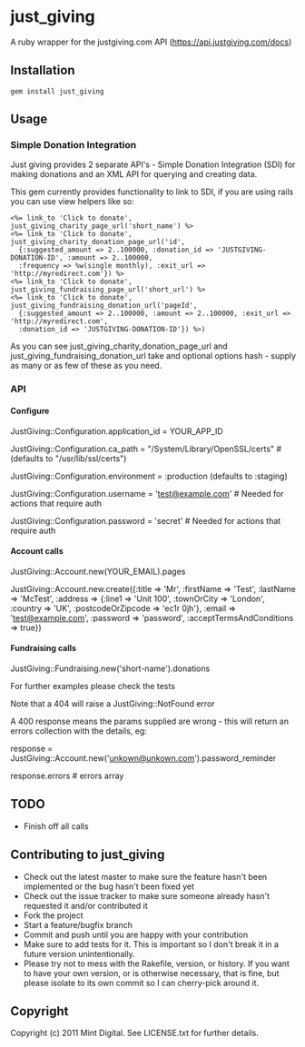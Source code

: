 just_giving
===========

A ruby wrapper for the justgiving.com API (https://api.justgiving.com/docs)

Installation
------------

    gem install just_giving
    
Usage
-----

### Simple Donation Integration

Just giving provides 2 separate API's - Simple Donation Integration (SDI) for making donations and an XML API for querying and creating data.

This gem currently provides functionality to link to SDI, if you are using rails you can use view helpers like so:

    <%= link_to 'Click to donate', just_giving_charity_page_url('short_name') %>
    <%= link_to 'Click to donate', just_giving_charity_donation_page_url('id', 
      {:suggested_amount => 2..100000, :donation_id => 'JUSTGIVING-DONATION-ID', :amount => 2..100000, 
      :frequency => %w(single monthly), :exit_url => 'http://myredirect.com'}) %>
    <%= link_to 'Click to donate', just_giving_fundraising_page_url('short_url') %>
    <%= link_to 'Click to donate', just_giving_fundraising_donation_url('pageId', 
      {:suggested_amount => 2..100000, :amount => 2..100000, :exit_url => 'http://myredirect.com', 
      :donation_id => 'JUSTGIVING-DONATION-ID'}) %>)
    
As you can see just_giving_charity_donation_page_url and just_giving_fundraising_donation_url take and optional options hash - supply as many or as few of these as you need.

### API

#### Configure

JustGiving::Configuration.application_id = YOUR_APP_ID

JustGiving::Configuration.ca_path = "/System/Library/OpenSSL/certs" # (defaults to "/usr/lib/ssl/certs")

JustGiving::Configuration.environment = :production (defaults to :staging)

JustGiving::Configuration.username = 'test@example.com' # Needed for actions that require auth

JustGiving::Configuration.password = 'secret' # Needed for actions that require auth

#### Account calls
JustGiving::Account.new(YOUR_EMAIL).pages

JustGiving::Account.new.create({:title => 'Mr', :firstName => 'Test', :lastName => 'McTest', :address => {:line1 => 'Unit 100', :townOrCity => 'London', :country => 'UK', :postcodeOrZipcode => 'ec1r 0jh'}, :email => 'test@example.com', :password => 'password', :acceptTermsAndConditions => true})

#### Fundraising calls
JustGiving::Fundraising.new('short-name').donations

For further examples please check the tests

Note that a 404 will raise a JustGiving::NotFound error

A 400 response means the params supplied are wrong - this will return an errors collection with the details, eg:

response = JustGiving::Account.new('unkown@unkown.com').password_reminder

response.errors # errors array

TODO
----

* Finish off all calls

Contributing to just_giving
---------------------------
 
* Check out the latest master to make sure the feature hasn't been implemented or the bug hasn't been fixed yet
* Check out the issue tracker to make sure someone already hasn't requested it and/or contributed it
* Fork the project
* Start a feature/bugfix branch
* Commit and push until you are happy with your contribution
* Make sure to add tests for it. This is important so I don't break it in a future version unintentionally.
* Please try not to mess with the Rakefile, version, or history. If you want to have your own version, or is otherwise necessary, that is fine, but please isolate to its own commit so I can cherry-pick around it.

Copyright
---------

Copyright (c) 2011 Mint Digital. See LICENSE.txt for
further details.

